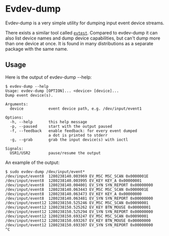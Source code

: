 Evdev-dump
==========

Evdev-dump is a very simple utility for dumping input event device streams.

There exists a similar tool called
[`evtest`](http://cgit.freedesktop.org/~whot/evtest/). Compared to evdev-dump
it can also list device names and dump device capabilities, but can't dump more
than one device at once. It is found in many distributions as a separate
package with the same name.

Usage
-----
Here is the output of evdev-dump --help:

    $ evdev-dump --help
    Usage: evdev-dump [OPTION]... <device> [device]...
    Dump event device(s).

    Arguments:
      device           event device path, e.g. /dev/input/event1

    Options:
      -h, --help       this help message
      -p, --paused     start with the output paused
      -f, --feedback   enable feedback: for every event dumped
                       a dot is printed to stderr
      -g, --grab       grab the input device(s) with ioctl

    Signals:
      USR1/USR2        pause/resume the output

An example of the output:

    $ sudo evdev-dump /dev/input/event*
    /dev/input/event8  1280238140.003969 EV_MSC MSC_SCAN 0x0000001E
    /dev/input/event8  1280238140.003995 EV_KEY KEY_A 0x00000001
    /dev/input/event8  1280238140.004001 EV_SYN SYN_REPORT 0x00000000
    /dev/input/event8  1280238140.063443 EV_MSC MSC_SCAN 0x0000001E
    /dev/input/event8  1280238140.063473 EV_KEY KEY_A 0x00000000
    /dev/input/event8  1280238140.063481 EV_SYN SYN_REPORT 0x00000000
    /dev/input/event12 1280238150.525246 EV_MSC MSC_SCAN 0x00090001
    /dev/input/event12 1280238150.525262 EV_KEY BTN_MOUSE 0x00000001
    /dev/input/event12 1280238150.525294 EV_SYN SYN_REPORT 0x00000000
    /dev/input/event12 1280238150.693247 EV_MSC MSC_SCAN 0x00090001
    /dev/input/event12 1280238150.693267 EV_KEY BTN_MOUSE 0x00000000
    /dev/input/event12 1280238150.693307 EV_SYN SYN_REPORT 0x00000000
    ^C
